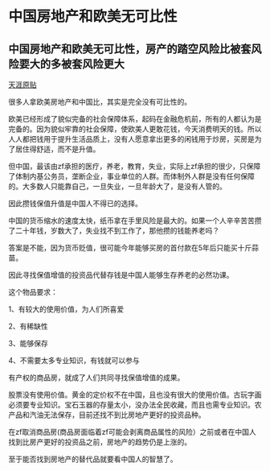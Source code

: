 # 中国房地产和欧美无可比性
## 中国房地产和欧美无可比性，房产的踏空风险比被套风险要大的多被套风险更大
[天涯原贴](http://bbs.tianya.cn/post-house-237335-1.shtml)

很多人拿欧美房地产和中国比，其实是完全没有可比性的。

欧美已经形成了貌似完备的社会保障体系，起码在金融危机前，所有的人都认为是完备的。因为貌似牢靠的社会保障，使欧美人更敢花钱，今天消费明天的钱。所以人人都把钱用于提升生活品质上，没有人愿意拿出更多的闲钱用于炒房，买房是为了居住得舒适，而不是升值。

但中国，最该由zf承担的医疗，养老，教育，失业，实际上zf承担的很少，只保障了体制内基公务员，垄断企业，事业单位的人群。而体制外人群是没有任何保障的。大多数人只能靠自己，一旦失业，一旦年龄大了，是没有人管的。

因此攒钱保值升值是中国人不得已的选择。

中国的货币缩水的速度太快，纸币拿在手里风险是最大的。如果一个人辛辛苦苦攒了二十年钱，岁数大了，失业找不到工作了，那他攒的钱能养老吗？

答案是不能，因为货币贬值，很可能今年能够买房的首付款在5年后只能买十斤蒜苗。

因此寻找保值增值的投资品代替存钱是中国人能够生存养老的必然功课。

这个物品要求：

1、有较大的使用价值，为人们所喜爱

2、有稀缺性

3、能够保存

4、不需要太多专业知识，有钱就可以参与

有产权的商品房，就成了人们共同寻找保值增值的成果。

股票没有使用价值。黄金的定价权不在中国，且也没有很大的使用价值。古玩字画必须要专业知识。宝石玉器的存量太小，没办法全民收藏，而且也需专业知识。农产品和汽油无法保存，目前还找不到比房地产更好的投资品种。

在zf取消商品房(商品房面临着zf可能会剥离商品属性的风险）之前或者在中国人找到比房产更好的投资品之前，房地产的趋势仍是上涨的。

至于能否找到房地产的替代品就要看中国人的智慧了。